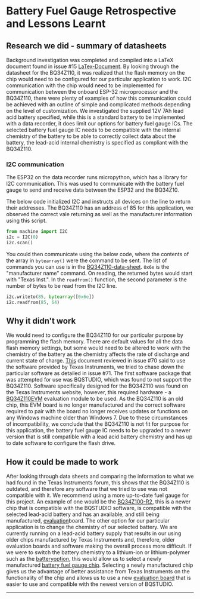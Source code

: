 # Battery Fuel Gauge Retrospective and Lessons Learnt

## Research we did - summary of datasheets

Background investigation was completed and compiled into a LaTeX document found in issue #15 [LaTex-Document](https://gitlab.ecs.vuw.ac.nz/course-work/engr301/2023/group3/data-recorder/uploads/ea0835b59d4042676c8adcc2486e9ccc/BQ34Z110_Battery_Fuel_Gauge_and_Alarm_Battery_12V_7Ah.pdf). By looking through the datasheet for the BQ34Z110, it was realized that the flash memory on the chip would need to be configured for our particular application to work. I2C communication with the chip would need to be implemented for communication between the onboard ESP-32 microprocessor and the BQ34Z110, there were plenty of examples of how this communication could be achieved with an outline of simple and complicated methods depending on the level of customization. We investigated the supplied 12V 7Ah lead acid battery specified, while this is a standard battery to be implemented with a data recorder, it does limit our options for battery fuel gauge ICs. The selected battery fuel gauge IC needs to be compatible with the internal chemistry of the battery to be able to correctly collect data about the battery, the lead-acid internal chemistry is specified as compliant with the BQ34Z110.

### I2C communication

The ESP32 on the data recorder runs micropython, which has a library for I2C communication. This was used to communicate with the battery fuel gauge to send and receive data between the ESP32 and the BQ34Z10.

The below code initialized I2C and instructs all devices on the line to return their addresses. The BQ34Z110 has an address of 85 for this application, we observed the correct vale returning as well as the manufacturer information using this script.

```python
from machine import I2C
i2c = I2C(0)
i2c.scan()
```

You could then communicate using the below code, where the contents of the array in `bytearray()` were the command to be sent. The list of commands you can use is in the [BQ34Z110-data-sheet](https://www.ti.com/lit/ds/symlink/bq34z110.pdf?ts=1685152355290&ref_url=https%253A%252F%252Fwww.ti.com%252Fproduct%252FBQ34Z110). `0x6e` is the "manufacturer name" command. On reading, the returned bytes would start with "Texas Inst.". In the `readfrom()` function, the second parameter is the number of bytes to be read from the I2C line.

```python
i2c.writeto(85, bytearray([0x6e])
i2c.readfrom(85, 64)
```

## Why it didn't work

We would need to configure the BQ34Z110 for our particular purpose by programming the flash memory. There are default values for all the data flash memory settings, but some would need to be altered to work with the chemistry of the battery as the chemistry affects the rate of discharge and current state of charge. [This](https://www.ti.com/lit/an/slua790/slua790.pdf?ts=1683050503158&ref_url=http%253A%252F%252Fti.com%252Fproduct%252FBQ34110) document reviewed in issue #70 said to use the software provided by Texas Instruments, we tried to chase down the particular software as detailed in issue #71. The first software package that was attempted for use was BQSTUDIO, which was found to not support the BQ34Z110. Software specifically designed for the BQ34Z110 was found on the Texas Instruments website, however, this required hardware - a [BQ34Z110EVM](https://www.digikey.co.nz/en/products/detail/texas-instruments/BQ34Z110EVM/4090776) evaluation module to be used. As the BQ34Z110 is an old chip, this EVM board is no longer manufactured and the correct software required to pair with the board no longer receives updates or functions on any Windows machine older than Windows 7. Due to these circumstances of incompatibility, we conclude that the BQ34Z110 is not fit for purpose for this application, the battery fuel gauge IC needs to be upgraded to a newer version that is still compatible with a lead acid battery chemistry and has up to date software to configure the flash drive.

## How it could be made to work

After looking through data sheets and comparing the information to what we had found in the Texas Instruments forum, this shows that the BQ34Z110 is outdated, and therefore any software that we tried to use was not compatible with it. We recommend using a more up-to-date fuel gauge for this project. An example of one would be the [BQ34Z100-R2](https://www.ti.com/lit/ds/symlink/bq34z100-r2.pdf?ts=1685424793452&ref_url=https%253A%252F%252Fwww.ti.com%252Fproduct%252Fja-jp%252FBQ34Z100-R2%253Futm_source%253Dgoogle%2526utm_medium%253Dcpc%2526utm_campaign%253Dapp-null-null-gpn_jp-cpc-pf-google-jp_cons%2526utm_content%253DBQ34Z100-R2%2526ds_k%253DBQ34Z100-R2%2526DCM%253Dyes%2526gclid%253DEAIaIQobChMIqdC9oaac_wIVEFhgCh24yQU3EAAYASAAEgJr__D_BwE%2526gclsrc%253Daw.ds), this is a newer chip that is compatible with the BQSTUDIO software, is compatible with the selected lead-acid battery and has an available, and still being manufactured, [evaluation](https://www.ti.com/tool/BQ34Z100EVM)board. The other option for our particular application is to change the chemistry of our selected battery. We are currently running on a lead-acid battery supply that results in our using older chips manufactured by Texas Instruments and, therefore, older evaluation boards and software making the overall process more difficult. If we were to switch the battery chemistry to a lithium-ion or lithium-polymer such as the [battery](https://www.jaycar.co.nz/12-8v-7ah-lithium-deep-cycle-battery/p/SB2210)[option](https://www.jaycar.co.nz/12-8v-7ah-lithium-deep-cycle-battery/p/SB2210), this would allow us to select a newly manufactured [battery fuel gauge chip](https://www.ti.com/lit/ds/symlink/bq28z620.pdf?ts=1685452445347&ref_url=https%253A%252F%252Fwww.ti.com%252Fpower-management%252Fbattery-management%252Fproducts.html). Selecting a newly manufactured chip gives us the advantage of better assistance from Texas Instruments on the functionality of the chip and allows us to use a new [evaluation board](https://www.ti.com/tool/BQ28Z620EVM-071) that is easier to use and compatible with the newest version of BQSTUDIO.

---
